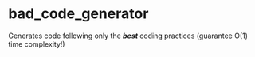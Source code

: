 # bad_code_generator
Generates code following only the ***best***  coding practices (guarantee O(1) time complexity!)

